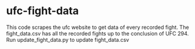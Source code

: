 # ufc-fight-data
This code scrapes the ufc website to get data of every recorded fight.
The fight_data.csv has all the recorded fights up to the conclusion of UFC 294. 
Run update_fight_data.py to update fight_data.csv
